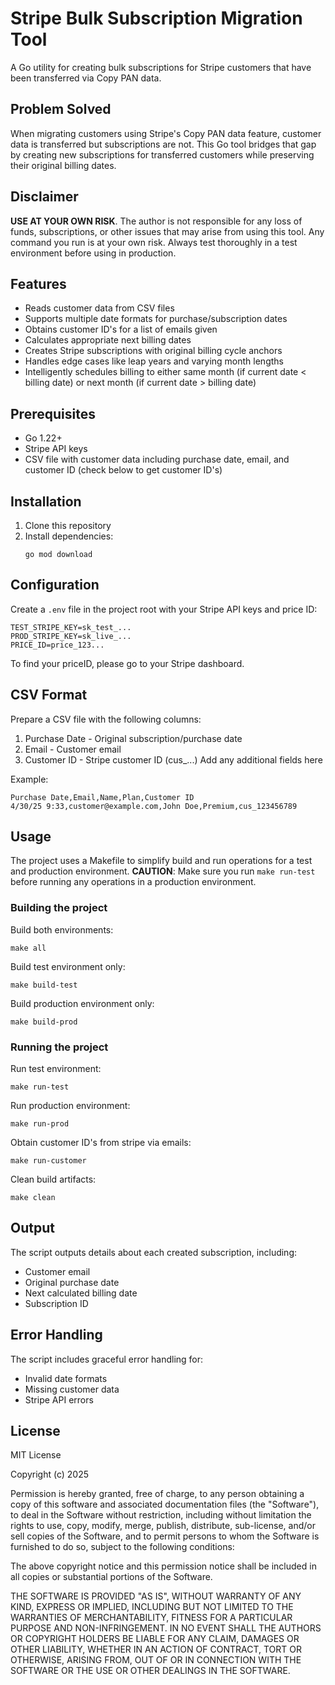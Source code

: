 # Stripe Bulk Subscription Migration Tool

A Go utility for creating bulk subscriptions for Stripe customers that have been transferred via Copy PAN data.


## Problem Solved

When migrating customers using Stripe's Copy PAN data feature, customer data is transferred but subscriptions are not. This Go tool bridges that gap by creating new subscriptions for transferred customers while preserving their original billing dates.

## Disclaimer

**USE AT YOUR OWN RISK**. The author is not responsible for any loss of funds, subscriptions, or other issues that may arise from using this tool. Any command you run is at your own risk. Always test thoroughly in a test environment before using in production.

## Features

- Reads customer data from CSV files
- Supports multiple date formats for purchase/subscription dates
- Obtains customer ID's for a list of emails given
- Calculates appropriate next billing dates
- Creates Stripe subscriptions with original billing cycle anchors
- Handles edge cases like leap years and varying month lengths
- Intelligently schedules billing to either same month (if current date < billing date) or next month (if current date > billing date)

## Prerequisites

- Go 1.22+
- Stripe API keys
- CSV file with customer data including purchase date, email, and customer ID (check below to get customer ID's)

## Installation

1. Clone this repository
2. Install dependencies:
   ```
   go mod download
   ```

## Configuration

Create a `.env` file in the project root with your Stripe API keys and price ID:

```
TEST_STRIPE_KEY=sk_test_...
PROD_STRIPE_KEY=sk_live_...
PRICE_ID=price_123...
```
To find your priceID, please go to your Stripe dashboard.

## CSV Format

Prepare a CSV file with the following columns:
1. Purchase Date - Original subscription/purchase date
2. Email - Customer email
3. Customer ID - Stripe customer ID (cus_...)
Add any additional fields here

Example:
```
Purchase Date,Email,Name,Plan,Customer ID
4/30/25 9:33,customer@example.com,John Doe,Premium,cus_123456789
```

## Usage

The project uses a Makefile to simplify build and run operations for a test and production environment.
**CAUTION**: Make sure you run `make run-test` before running any operations in a production environment.

### Building the project

Build both environments:
```
make all
```

Build test environment only:
```
make build-test
```

Build production environment only:
```
make build-prod
```

### Running the project

Run test environment:
```
make run-test
```

Run production environment:
```
make run-prod
```

Obtain customer ID's from stripe via emails:
```
make run-customer
```

Clean build artifacts:
```
make clean
```

## Output

The script outputs details about each created subscription, including:
- Customer email
- Original purchase date
- Next calculated billing date
- Subscription ID

## Error Handling

The script includes graceful error handling for:
- Invalid date formats
- Missing customer data
- Stripe API errors


## License

MIT License

Copyright (c) 2025

Permission is hereby granted, free of charge, to any person obtaining a copy
of this software and associated documentation files (the "Software"), to deal
in the Software without restriction, including without limitation the rights
to use, copy, modify, merge, publish, distribute, sub-license, and/or sell
copies of the Software, and to permit persons to whom the Software is
furnished to do so, subject to the following conditions:

The above copyright notice and this permission notice shall be included in all
copies or substantial portions of the Software.

THE SOFTWARE IS PROVIDED "AS IS", WITHOUT WARRANTY OF ANY KIND, EXPRESS OR
IMPLIED, INCLUDING BUT NOT LIMITED TO THE WARRANTIES OF MERCHANTABILITY,
FITNESS FOR A PARTICULAR PURPOSE AND NON-INFRINGEMENT. IN NO EVENT SHALL THE
AUTHORS OR COPYRIGHT HOLDERS BE LIABLE FOR ANY CLAIM, DAMAGES OR OTHER
LIABILITY, WHETHER IN AN ACTION OF CONTRACT, TORT OR OTHERWISE, ARISING FROM,
OUT OF OR IN CONNECTION WITH THE SOFTWARE OR THE USE OR OTHER DEALINGS IN THE
SOFTWARE.
